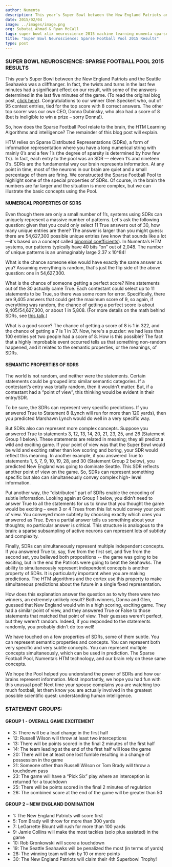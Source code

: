 ```yaml
---
author: Numenta
description: This year’s Super Bowl between the New England Patriots and the Seattle Seahawks was a cliffhanger. In fact, the twists and turns in the last few minutes had a significant effect on our result
date: 2015/02/04
image: ../images/image.png
org: Subutai Ahmad & Ryan McCall
tags: super bowl xlix neuroscience 2015 machine learning numenta sparse football pool results
title: "Super Bowl Neuroscience: Sparse Football Pool 2015 Results"
type: post
---
```


### SUPER BOWL NEUROSCIENCE: SPARSE FOOTBALL POOL 2015 RESULTS

This year’s Super Bowl between the New England Patriots and the Seattle Seahawks
was a cliffhanger. In fact, the twists and turns in the last few minutes had a
significant effect on our result, with some of the answers determined in the
last five minutes of the game. (To read the original blog post,
[click here](/blog/2015/01/22/introducing-sparse-football-pool-ii-super-bowl-xlix/)).
Congratulations to our winner Glen Speckert who, out of 95 contest
entries, tied for the top score with 8 correct answers. The other top scorer was
our own CEO, Donna Dubinsky, who also had a score of 8 (but is ineligible to win
a prize – sorry Donna!).

So, how does the Sparse Football Pool relate to the brain, the HTM Learning
Algorithms and intelligence? The remainder of this blog post will explain.

HTM relies on Sparse Distributed Representations (SDRs), a form of information
representation where you have a long numerical string with mainly 0’s and a few
1’s (the degree of sparsity is determined by how few 1’s). In fact, each entry
to the pool was an SDR — eleven 1’s and nineteen 0’s. SDRs are the fundamental
way our brain represents information. At any point in time, most of the neurons
in our brain are quiet and a small percentage of them are firing. We constructed
the Sparse Football Pool to highlight some of the special properties of SDRs. Of
course, in the brain the numbers are far larger and the situation is more
complex, but we can illustrate the basic concepts using the Pool.


#### NUMERICAL PROPERTIES OF SDRS

Even though there are only a small number of 1’s, systems using SDRs can
uniquely represent a massive number of patterns. Let's ask the following
question: given that you could only select 11 True answers out of 30, how many
unique entries are there? The answer is larger than you might guess: there are
54,627,300 possible unique entries (we know that sounds like a lot—it's based on
a concept called
[binomial coefficients](http://en.wikipedia.org/wiki/Binomial_coefficients#Computing_the_value_of_binomial_coefficients)).
In Numenta’s HTM systems, our patterns typically have 40 bits “on” out of 2,048.
The number of unique patterns is an unimaginably large 2.37 x 10^84!

What is the chance someone else would have exactly the same answer as you?
Assuming everything is random, that's just the flip side of the above question:
one in 54,627,300.

What is the chance of someone getting a perfect score? Nine statements out of
the 30 actually came True. Each contestant could select up to 11 statements to
be True, so there was some room for error. Specifically, there are 9,405 answers
that could get the maximum score of 9, so again, if everything was random, the
chance of getting a perfect score is about 9,405/54,627,300, or about 1 in
5,808. (For more details on the math behind SDRs, see
[this talk](/resources/papers-videos-and-more/resources/sparse-distributed-representations/).)

What is a good score? The chance of getting a score of 8 is 1 in 322, and the
chance of getting a 7 is 1 in 37. Now, here's a puzzler: we had less than 100
entries yet two people had a score of 8. How is this possible? The fact that a
highly improbable event occurred tells us that something non-random happened,
and it relates to the semantic properties, or the meanings, of SDRs.


#### SEMANTIC PROPERTIES OF SDRS

The world is not random, and neither were the statements. Certain statements
could be grouped into similar semantic categories. If a contestant’s entry was
totally random, then it wouldn’t matter. But, if a contestant had a “point of
view”, this thinking would be evident in their entry/SDR.

To be sure, the SDRs can represent very specific predictions. If you answered
True to Statement 8 (Lynch will run for more than 120 yards), then you predicted
Marshawn Lynch would do well in a very specific way.

But SDRs also can represent more complex concepts. Suppose you answered True to
statements 3, 12, 13, 14, 20, 21, 23, 25, and 26 (Statement Group 1 below).
These statements are related in meaning; they all predict a wild and exciting
game. If your point of view was that the Super Bowl would be wild and exciting
rather than low scoring and boring, your SDR would reflect this meaning. In
another example, if you answered True to statements 1, 5, 7, 9, 10, 19, 28, and
30 (Statement Group 2 below), you predicted New England was going to dominate
Seattle. This SDR reflects another point of view on the game. So, SDRs can
represent something specific but also can simultaneously convey complex high-
level information.

Put another way, the “distributed” part of SDRs enable the encoding of subtle
information. Looking again at Group 1 below, you didn’t need to answer True to
all the statements for us to know that you thought the game would be exciting –
even 3 or 4 Trues from this list would convey your point of view. You conveyed
more subtlety by choosing exactly which ones you answered as True. Even a
partial answer tells us something about your thoughts; no particular answer is
critical. This structure is analogous to the brain: a sparse subsampling of
active neurons can represent lots of subtlety and complexity.

Finally, SDRs can simultaneously represent multiple independent concepts. If you
answered True to, say, five from the first set, and five from the second set,
you believed both propositions -- the game was going to be exciting, but in the
end the Patriots were going to beat the Seahawks. The ability to simultaneously
represent independent concepts is another property of SDRs. It is particularly
important when you are making predictions. The HTM algorithms and the cortex use
this property to make simultaneous predictions about the future in a single
fixed representation.

How does this explanation answer the question as to why there were two winners,
an extremely unlikely result? Both winners, Donna and Glen, guessed that New
England would win in a high scoring, exciting game. They had a similar point of
view, and they answered True or False to those statements that matched that
point of view. Their guesses weren't perfect, but they weren’t random. Indeed,
if you responded to the statements randomly, you probably didn't do too well!

We have touched on a few properties of SDRs, some of them subtle. You can
represent semantic properties and concepts. You can represent both very specific
and very subtle concepts. You can represent multiple concepts simultaneously,
which can be used in prediction. The Sparse Football Pool, Numenta’s HTM
technology, and our brain rely on these same concepts.

We hope the Pool helped you understand the power of SDRs and how our brains
represent information. Most importantly, we hope you had fun with this unusual
pool! Next time your spouse complains you are watching too much football, let
them know you are actually involved in the greatest possible scientific quest:
understanding human intelligence.


### STATEMENT GROUPS:

#### GROUP 1 - OVERALL GAME EXCITEMENT

*  3: There will be a lead change in the first half
* 12: Russell Wilson will throw at least two interceptions
* 13: There will be points scored in the final 2 minutes of the first half
* 14: The team leading at the end of the first half will lose the game
* 20: There will be at least one lost fumble resulting in a change of possession in the game
* 21: Someone other than Russell Wilson or Tom Brady will throw a touchdown pass
* 23: The game will have a “Pick Six” play where an interception is returned for a touchdown
* 25: There will be points scored in the final 2 minutes of regulation
* 26: The combined score at the end of the game will be greater than 50

#### GROUP 2 – NEW ENGLAND DOMINATION

*  1: The New England Patriots will score first
*  5: Tom Brady will throw for more than 300 yards
*  7: LeGarrette Blount will rush for more than 100 yards
*  9: Jamie Collins will make the most tackles (solo plus assisted) in the game
* 10: Rob Gronkowski will score a touchdown
* 19: The Seattle Seahawks will be penalized the most (in terms of yards)
* 28: The winning team will win by 10 or more points
* 30: The New England Patriots will claim their 4th Superbowl Trophy!

